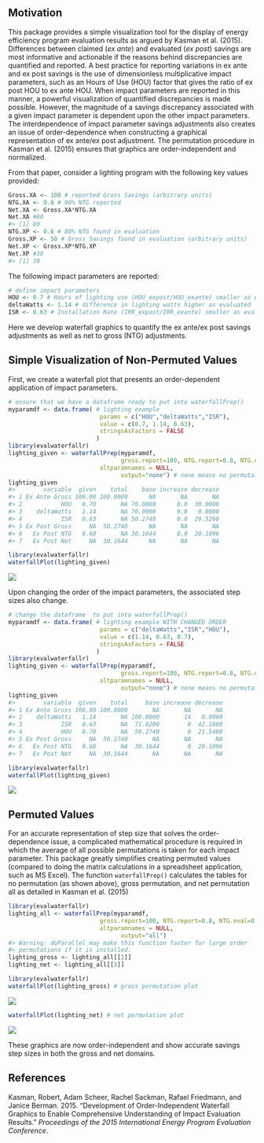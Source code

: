 <!-- README.md is generated from README.Rmd. Please edit that file -->
Motivation
----------

This package provides a simple visualization tool for the display of energy efficiency program evaluation results as argued by Kasman et al. (2015). Differences between claimed (*ex ante*) and evaluated (*ex post*) savings are most informative and actionable if the reasons behind discrepancies are quantified and reported. A best practice for reporting variations in ex ante and ex post savings is the use of dimensionless multiplicative impact parameters, such as an Hours of Use (HOU) factor that gives the ratio of ex post HOU to ex ante HOU. When impact parameters are reported in this manner, a powerful visualization of quantified discrepancies is made possible. However, the magnitude of a savings discrepancy associated with a given impact parameter is dependent upon the other impact parameters. The interdependence of impact parameter savings adjustments also creates an issue of order-dependence when constructing a graphical representation of ex ante/ex post adjustment. The permutation procedure in Kasman et al. (2015) ensures that graphics are order-independent and normalized.

From that paper, consider a lighting program with the following key values provided:

``` r
Gross.XA <- 100 # reported Gross Savings (arbitrary units)
NTG.XA <- 0.8 # 90% NTG reported
Net.XA <- Gross.XA*NTG.XA
Net.XA #80
#> [1] 80
NTG.XP <- 0.6 # 80% NTG found in evaluation
Gross.XP <- 50 # Gross Savings found in evaluation (arbitrary units)
Net.XP <- Gross.XP*NTG.XP
Net.XP #30
#> [1] 30
```

The following impact parameters are reported:

``` r
# define impact parameters
HOU <- 0.7 # Hours of lighting use (HOU_expost/HOU_exante) smaller as evaluated
deltaWatts <- 1.14 # difference in lighting watts higher as evaluated
ISR <- 0.63 # Installation Rate (IRR_expost/IRR_exante) smaller as evaluated
```

Here we develop waterfall graphics to quantify the ex ante/ex post savings adjustments as well as net to gross (NTG) adjustments.

Simple Visualization of Non-Permuted Values
-------------------------------------------

First, we create a waterfall plot that presents an order-dependent application of impact parameters.

``` r
# ensure that we have a dataframe ready to put into waterfallPrep()
myparamdf <- data.frame( # lighting example
                          params = c("HOU","deltaWatts","ISR"),
                          value = c(0.7, 1.14, 0.63),
                          stringsAsFactors = FALSE
                         )
library(evalwaterfallr)
lighting_given <- waterfallPrep(myparamdf, 
                                gross.report=100, NTG.report=0.8, NTG.eval=0.6,
                          altparamnames = NULL,
                                output="none") # none means no permutation
lighting_given
#>        variable  given    total    base increase decrease
#> 1 Ex Ante Gross 100.00 100.0000      NA       NA       NA
#> 2           HOU   0.70       NA 70.0000      0.0  30.0000
#> 3    deltaWatts   1.14       NA 70.0000      9.8   0.0000
#> 4           ISR   0.63       NA 50.2740      0.0  29.5260
#> 5 Ex Post Gross     NA  50.2740      NA       NA       NA
#> 6   Ex Post NTG   0.60       NA 30.1644      0.0  20.1096
#> 7   Ex Post Net     NA  30.1644      NA       NA       NA
```

``` r
library(evalwaterfallr)
waterfallPlot(lighting_given)
```

![](README-unnamed-chunk-5-1.png)

Upon changing the order of the impact parameters, the associated step sizes also change.

``` r
# change the dataframe  to put into waterfallPrep()
myparamdf <- data.frame( # lighting example WITH CHANGED ORDER
                          params = c("deltaWatts","ISR","HOU"),
                          value = c(1.14, 0.63, 0.7),
                          stringsAsFactors = FALSE
                         )
library(evalwaterfallr)
lighting_given <- waterfallPrep(myparamdf, 
                                gross.report=100, NTG.report=0.8, NTG.eval=0.6,
                          altparamnames = NULL,
                                output="none") # none means no permutation
lighting_given
#>        variable  given    total     base increase decrease
#> 1 Ex Ante Gross 100.00 100.0000       NA       NA       NA
#> 2    deltaWatts   1.14       NA 100.0000       14   0.0000
#> 3           ISR   0.63       NA  71.8200        0  42.1800
#> 4           HOU   0.70       NA  50.2740        0  21.5460
#> 5 Ex Post Gross     NA  50.2740       NA       NA       NA
#> 6   Ex Post NTG   0.60       NA  30.1644        0  20.1096
#> 7   Ex Post Net     NA  30.1644       NA       NA       NA
```

``` r
library(evalwaterfallr)
waterfallPlot(lighting_given)
```

![](README-unnamed-chunk-7-1.png)

Permuted Values
---------------

For an accurate representation of step size that solves the order-dependence issue, a complicated mathematical procedure is required in which the average of all possible permutations is taken for each impact parameter. This package greatly simplifies creating permuted values (compared to doing the matrix calculations in a spreadsheet application, such as MS Excel). The function `waterfallPrep()` calculates the tables for no permutation (as shown above), gross permutation, and net permutation all as detailed in Kasman et al. (2015)

``` r
library(evalwaterfallr)
lighting_all <- waterfallPrep(myparamdf, 
                          gross.report=100, NTG.report=0.8, NTG.eval=0.6,
                          altparamnames = NULL,
                                output="all")
#> Warning: doParallel may make this function faster for large order
#> permutations if it is installed.
lighting_gross <- lighting_all[[2]]
lighting_net <- lighting_all[[3]]
```

``` r
library(evalwaterfallr)
waterfallPlot(lighting_gross) # gross permutation plot
```

![](README-unnamed-chunk-9-1.png)

``` r
waterfallPlot(lighting_net) # net permutation plot
```

![](README-unnamed-chunk-9-2.png)

These graphics are now order-independent and show accurate savings step sizes in both the gross and net domains.

References
----------

Kasman, Robert, Adam Scheer, Rachel Sackman, Rafael Friedmann, and Janice Berman. 2015. “Development of Order-Independent Waterfall Graphics to Enable Comprehensive Understanding of Impact Evaluation Results.” *Proceedings of the 2015 International Energy Program Evaluation Conference*.
